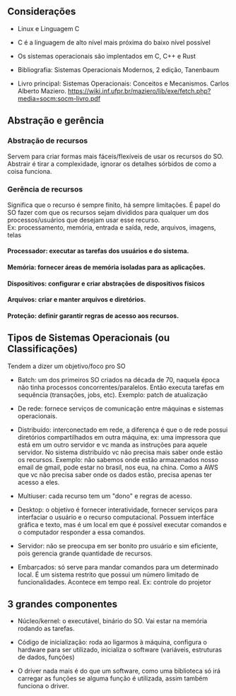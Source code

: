 ## Considerações

- Linux e Linguagem C 
- C é a linguagem de alto nível mais próxima do baixo nível possível
- Os sistemas operacionais são implentados em C, C++ e Rust

- Bibliografia: Sistemas Operacionais Modernos, 2 edição, Tanenbaum 

- Livro principal: Sistemas Operacionais: Conceitos e Mecanismos. Carlos Alberto Maziero. https://wiki.inf.ufpr.br/maziero/lib/exe/fetch.php?media=socm:socm-livro.pdf



## Abstração e gerência 

### Abstração de recursos
Servem para criar formas mais fáceis/flexíveis de usar os recursos do SO. 
Abstrair é tirar a complexidade, ignorar os detalhes sórbidos de como a coisa funciona. 

### Gerência de recursos
Significa que o recurso é sempre finito, há sempre limitações. É papel do SO fazer com que os recursos sejam divididos para qualquer um dos processos/usuários que desejam usar esse recurso.  
Ex: processamento, memória, entrada e saída, rede, arquivos, imagens, telas

#### Processador: executar as tarefas dos usuários e do sistema.  
#### Memória: fornecer áreas de memória isoladas para as aplicações.  
#### Dispositivos: configurar e criar abstrações de dispositivos físicos  
#### Arquivos: criar e manter arquivos e diretórios.   
#### Proteção: definir garantir regras de acesso aos recursos.

## Tipos de Sistemas Operacionais (ou Classificações) 

Tendem a dizer um objetivo/foco pro SO

- Batch: um dos primeiros SO criados na década de 70, naquela época não tinha processos concorrentes/paralelos. Então executa tarefas em sequência (transações, jobs, etc).
Exemplo: patch de atualização
- De rede: fornece serviços de comunicação entre máquinas e sistemas operacionais.
- Distribuído: interconectado em rede, a diferença é que o de rede possui diretórios compartilhados em outra máquina, ex: uma impressora que está em um outro servidor
e vc manda as instruções para aquele servidor.
No sistema distribuído vc não precisa mais saber onde estão os recursos.
Exemplo: não sabemos onde estão armazenados nosso email de gmail, pode estar no brasil, nos eua, na china. Como a AWS que vc não precisa saber onde os dados estão, precisa apenas ter
acesso a eles. 

- Multiuser: cada recurso tem um "dono" e regras de acesso.
- Desktop: o objetivo é fornecer interatividade, fornecer serviços para interfaciar o usuário e o recurso computacional. Possuem interfáce gráfica e texto, mas é um local em que é possível
executar comandos e o computador responder a essa comandos.
- Servidor: não se preocupa em ser bonito pro usuário e sim eficiente, pois gerencia grande quantidade de recursos.
- Embarcados: só serve para mandar comandos para um determinado local. É um sistema restrito que possui um número limitado de funcionalidades. Acontece em tempo real. 
Ex: controle do projetor

## 3 grandes componentes
- Núcleo/kernel: o executável, binário do SO. Vai estar na memória rodando as tarefas.
- Código de inicialização: roda ao ligarmos à máquina, configura o hardware para ser utilizado, inicializa o software (variáveis, estruturas de dados, funções)

- O driver nada mais é do que um software, como uma biblioteca só irá carregar as funções se alguma função é utilizada, assim também funciona o driver. 
